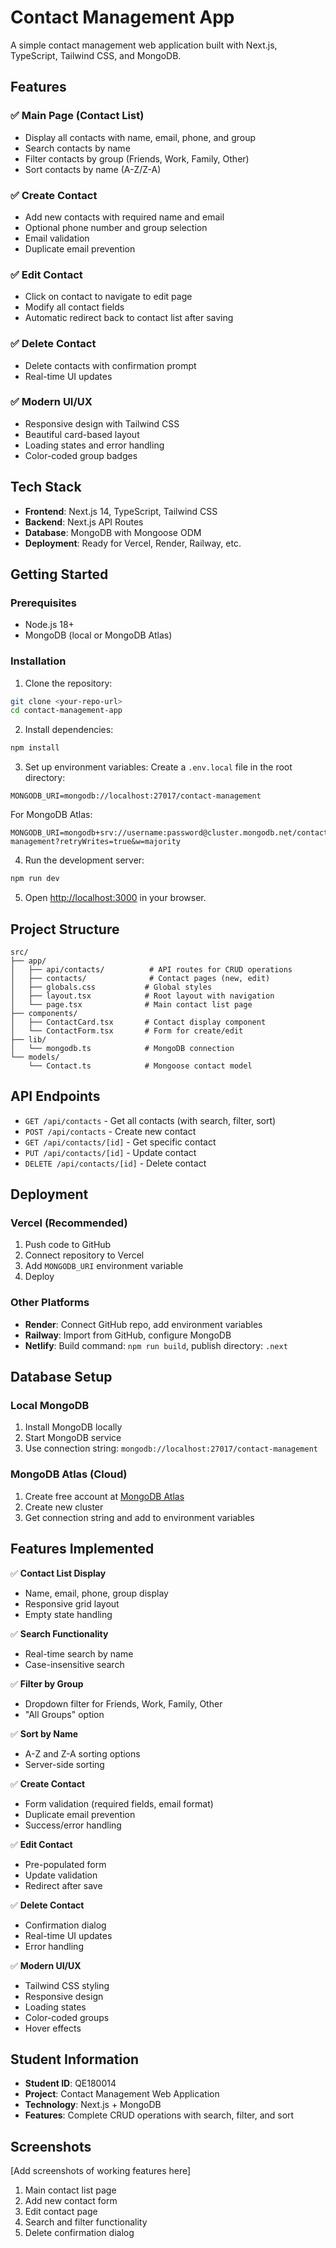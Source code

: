 # Contact Management App

A simple contact management web application built with Next.js, TypeScript, Tailwind CSS, and MongoDB.

## Features

### ✅ Main Page (Contact List)
- Display all contacts with name, email, phone, and group
- Search contacts by name
- Filter contacts by group (Friends, Work, Family, Other)
- Sort contacts by name (A-Z/Z-A)

### ✅ Create Contact
- Add new contacts with required name and email
- Optional phone number and group selection
- Email validation
- Duplicate email prevention

### ✅ Edit Contact
- Click on contact to navigate to edit page
- Modify all contact fields
- Automatic redirect back to contact list after saving

### ✅ Delete Contact
- Delete contacts with confirmation prompt
- Real-time UI updates

### ✅ Modern UI/UX
- Responsive design with Tailwind CSS
- Beautiful card-based layout
- Loading states and error handling
- Color-coded group badges

## Tech Stack

- **Frontend**: Next.js 14, TypeScript, Tailwind CSS
- **Backend**: Next.js API Routes
- **Database**: MongoDB with Mongoose ODM
- **Deployment**: Ready for Vercel, Render, Railway, etc.

## Getting Started

### Prerequisites

- Node.js 18+ 
- MongoDB (local or MongoDB Atlas)

### Installation

1. Clone the repository:
```bash
git clone <your-repo-url>
cd contact-management-app
```

2. Install dependencies:
```bash
npm install
```

3. Set up environment variables:
Create a `.env.local` file in the root directory:
```env
MONGODB_URI=mongodb://localhost:27017/contact-management
```

For MongoDB Atlas:
```env
MONGODB_URI=mongodb+srv://username:password@cluster.mongodb.net/contact-management?retryWrites=true&w=majority
```

4. Run the development server:
```bash
npm run dev
```

5. Open [http://localhost:3000](http://localhost:3000) in your browser.

## Project Structure

```
src/
├── app/
│   ├── api/contacts/          # API routes for CRUD operations
│   ├── contacts/              # Contact pages (new, edit)
│   ├── globals.css           # Global styles
│   ├── layout.tsx            # Root layout with navigation
│   └── page.tsx              # Main contact list page
├── components/
│   ├── ContactCard.tsx       # Contact display component
│   └── ContactForm.tsx       # Form for create/edit
├── lib/
│   └── mongodb.ts            # MongoDB connection
└── models/
    └── Contact.ts            # Mongoose contact model
```

## API Endpoints

- `GET /api/contacts` - Get all contacts (with search, filter, sort)
- `POST /api/contacts` - Create new contact
- `GET /api/contacts/[id]` - Get specific contact
- `PUT /api/contacts/[id]` - Update contact
- `DELETE /api/contacts/[id]` - Delete contact

## Deployment

### Vercel (Recommended)
1. Push code to GitHub
2. Connect repository to Vercel
3. Add `MONGODB_URI` environment variable
4. Deploy

### Other Platforms
- **Render**: Connect GitHub repo, add environment variables
- **Railway**: Import from GitHub, configure MongoDB
- **Netlify**: Build command: `npm run build`, publish directory: `.next`

## Database Setup

### Local MongoDB
1. Install MongoDB locally
2. Start MongoDB service
3. Use connection string: `mongodb://localhost:27017/contact-management`

### MongoDB Atlas (Cloud)
1. Create free account at [MongoDB Atlas](https://www.mongodb.com/atlas)
2. Create new cluster
3. Get connection string and add to environment variables

## Features Implemented

✅ **Contact List Display**
- Name, email, phone, group display
- Responsive grid layout
- Empty state handling

✅ **Search Functionality**
- Real-time search by name
- Case-insensitive search

✅ **Filter by Group**
- Dropdown filter for Friends, Work, Family, Other
- "All Groups" option

✅ **Sort by Name**
- A-Z and Z-A sorting options
- Server-side sorting

✅ **Create Contact**
- Form validation (required fields, email format)
- Duplicate email prevention
- Success/error handling

✅ **Edit Contact**
- Pre-populated form
- Update validation
- Redirect after save

✅ **Delete Contact**
- Confirmation dialog
- Real-time UI updates
- Error handling

✅ **Modern UI/UX**
- Tailwind CSS styling
- Responsive design
- Loading states
- Color-coded groups
- Hover effects

## Student Information

- **Student ID**: QE180014
- **Project**: Contact Management Web Application
- **Technology**: Next.js + MongoDB
- **Features**: Complete CRUD operations with search, filter, and sort

## Screenshots

[Add screenshots of working features here]

1. Main contact list page
2. Add new contact form
3. Edit contact page
4. Search and filter functionality
5. Delete confirmation dialog
